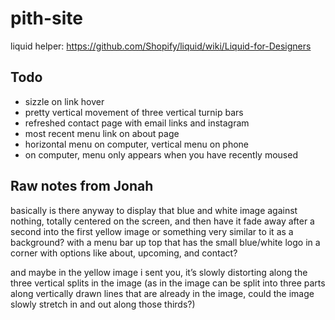# pith-site

liquid helper: https://github.com/Shopify/liquid/wiki/Liquid-for-Designers

## Todo

* sizzle on link hover
* pretty vertical movement of three vertical turnip bars
* refreshed contact page with email links and instagram
* most recent menu link on about page
* horizontal menu on computer, vertical menu on phone
* on computer, menu only appears when you have recently moused


## Raw notes from Jonah

basically is there anyway to display that blue and white image against nothing, totally centered on the screen, and then have it fade away after a second into the first yellow image or something very similar to it as a background? with a menu bar up top that has the small blue/white logo in a corner with options like about, upcoming, and contact?

and maybe in the yellow image i sent you, it’s slowly distorting along the three vertical splits in the image (as in the image can be split into three parts along vertically drawn lines that are already in the image, could the image slowly stretch in and out along those thirds?)
